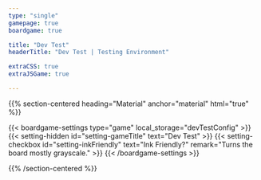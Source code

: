 ```yaml
---
type: "single"
gamepage: true
boardgame: true

title: "Dev Test"
headerTitle: "Dev Test | Testing Environment"

extraCSS: true
extraJSGame: true

---
```


{{% section-centered heading="Material" anchor="material" html="true" %}}

{{< boardgame-settings type="game" local_storage="devTestConfig" >}}
	{{< setting-hidden id="setting-gameTitle" text="Dev Test" >}}
  {{< setting-checkbox id="setting-inkFriendly" text="Ink Friendly?" remark="Turns the board mostly grayscale." >}}
{{< /boardgame-settings >}}

{{% /section-centered %}}